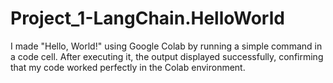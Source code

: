 # Project_1-LangChain.HelloWorld
I made "Hello, World!" using Google Colab by running a simple command in a code cell. After executing it, the output displayed successfully, confirming that my code worked perfectly in the Colab environment.
